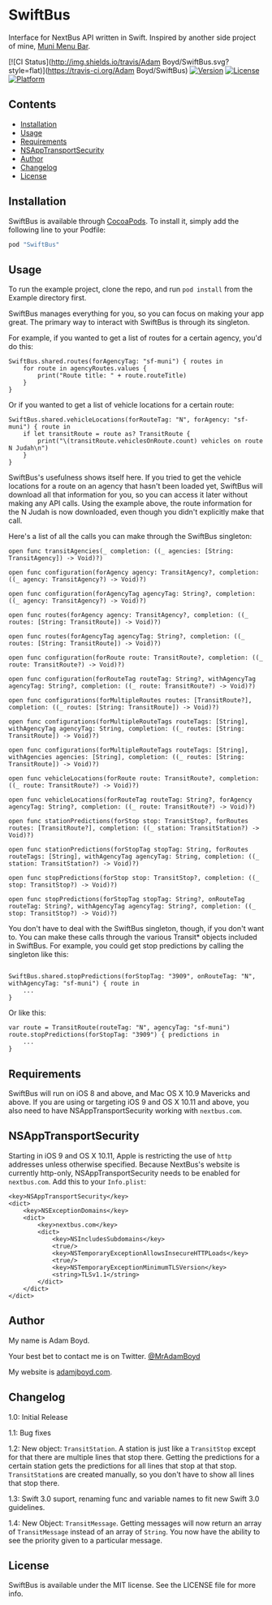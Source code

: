 # SwiftBus
Interface for NextBus API written in Swift. Inspired by another side project of mine, [Muni Menu Bar](https://github.com/MrAdamBoyd/MuniMenuBar).

[![CI Status](http://img.shields.io/travis/Adam Boyd/SwiftBus.svg?style=flat)](https://travis-ci.org/Adam Boyd/SwiftBus)
[![Version](https://img.shields.io/cocoapods/v/SwiftBus.svg?style=flat)](http://cocoapods.org/pods/SwiftBus)
[![License](https://img.shields.io/cocoapods/l/SwiftBus.svg?style=flat)](http://cocoapods.org/pods/SwiftBus)
[![Platform](https://img.shields.io/cocoapods/p/SwiftBus.svg?style=flat)](http://cocoapods.org/pods/SwiftBus)

## Contents
* [Installation](#installation)
* [Usage](#usage)
* [Requirements](#requirements)
* [NSAppTransportSecurity](#nsapptransportsecurity)
* [Author](#author)
* [Changelog](#changelog)
* [License](#license)

## Installation

SwiftBus is available through [CocoaPods](http://cocoapods.org). To install
it, simply add the following line to your Podfile:

```ruby
pod "SwiftBus"
```

## Usage

To run the example project, clone the repo, and run `pod install` from the Example directory first.

SwiftBus manages everything for you, so you can focus on making your app great. The primary way to interact with SwiftBus is through its singleton.

For example, if you wanted to get a list of routes for a certain agency, you'd do this:
```
SwiftBus.shared.routes(forAgencyTag: "sf-muni") { routes in
    for route in agencyRoutes.values {
        print("Route title: " + route.routeTitle)
    }
}
```

Or if you wanted to get a list of vehicle locations for a certain route:
```
SwiftBus.shared.vehicleLocations(forRouteTag: "N", forAgency: "sf-muni") { route in
    if let transitRoute = route as? TransitRoute {
        print("\(transitRoute.vehiclesOnRoute.count) vehicles on route N Judah\n")
    }
}
```

SwiftBus's usefulness shows itself here. If you tried to get the vehicle locations for a route on an agency that hasn't been loaded yet, SwiftBus will download all that information for you, so you can access it later without making any API calls. Using the example above, the route information for the N Judah is now downloaded, even though you didn't explicitly make that call.

Here's a list of all the calls you can make through the SwiftBus singleton:
```
open func transitAgencies(_ completion: ((_ agencies: [String: TransitAgency]) -> Void)?)

open func configuration(forAgency agency: TransitAgency?, completion: ((_ agency: TransitAgency?) -> Void)?)

open func configuration(forAgencyTag agencyTag: String?, completion: ((_ agency: TransitAgency?) -> Void)?)

open func routes(forAgency agency: TransitAgency?, completion: ((_ routes: [String: TransitRoute]) -> Void)?)

open func routes(forAgencyTag agencyTag: String?, completion: ((_ routes: [String: TransitRoute]) -> Void)?)

open func configuration(forRoute route: TransitRoute?, completion: ((_ route: TransitRoute?) -> Void)?)

open func configuration(forRouteTag routeTag: String?, withAgencyTag agencyTag: String?, completion: ((_ route: TransitRoute?) -> Void)?)

open func configurations(forMultipleRoutes routes: [TransitRoute?], completion: ((_ routes: [String: TransitRoute]) -> Void)?)

open func configurations(forMultipleRouteTags routeTags: [String], withAgencyTag agencyTag: String, completion: ((_ routes: [String: TransitRoute]) -> Void)?)

open func configurations(forMultipleRouteTags routeTags: [String], withAgencies agencies: [String], completion: ((_ routes: [String: TransitRoute]) -> Void)?)

open func vehicleLocations(forRoute route: TransitRoute?, completion: ((_ route: TransitRoute?) -> Void)?)

open func vehicleLocations(forRouteTag routeTag: String?, forAgency agencyTag: String?, completion: ((_ route: TransitRoute?) -> Void)?)

open func stationPredictions(forStop stop: TransitStop?, forRoutes routes: [TransitRoute?], completion: ((_ station: TransitStation?) -> Void)?)

open func stationPredictions(forStopTag stopTag: String, forRoutes routeTags: [String], withAgencyTag agencyTag: String, completion: ((_ station: TransitStation?) -> Void)?)

open func stopPredictions(forStop stop: TransitStop?, completion: ((_ stop: TransitStop?) -> Void)?)

open func stopPredictions(forStopTag stopTag: String?, onRouteTag routeTag: String?, withAgencyTag agencyTag: String?, completion: ((_ stop: TransitStop?) -> Void)?)
```

You don't have to deal with the SwiftBus singleton, though, if you don't want to. You can make these calls through the various Transit* objects included in SwiftBus. For example, you could get stop predictions by calling the singleton like this:
```

SwiftBus.shared.stopPredictions(forStopTag: "3909", onRouteTag: "N", withAgencyTag: "sf-muni") { route in
    ...
}
```

Or like this:
```
var route = TransitRoute(routeTag: "N", agencyTag: "sf-muni")
route.stopPredictions(forStopTag: "3909") { predictions in
    ...
}
```

## Requirements
SwiftBus will run on iOS 8 and above, and Mac OS X 10.9 Mavericks and above. If you are using or targeting iOS 9 and OS X 10.11 and above, you also need to have NSAppTransportSecurity working with `nextbus.com`.

## NSAppTransportSecurity
Starting in iOS 9 and OS X 10.11, Apple is restricting the use of `http` addresses unless otherwise specified. Because NextBus's website is currently http-only, NSAppTransportSecurity needs to be enabled for `nextbus.com`. Add this to your `Info.plist`:

```
<key>NSAppTransportSecurity</key>
<dict>
    <key>NSExceptionDomains</key>
    <dict>
        <key>nextbus.com</key>
        <dict>
            <key>NSIncludesSubdomains</key>
            <true/>
            <key>NSTemporaryExceptionAllowsInsecureHTTPLoads</key>
            <true/>
            <key>NSTemporaryExceptionMinimumTLSVersion</key>
            <string>TLSv1.1</string>
        </dict>
    </dict>
</dict>
```

## Author
My name is Adam Boyd.

Your best bet to contact me is on Twitter. [@MrAdamBoyd](https://twitter.com/MrAdamBoyd)

My website is [adamjboyd.com](http://www.adamjboyd.com).

## Changelog
1.0: Initial Release

1.1: Bug fixes

1.2: New object: `TransitStation`. A station is just like a `TransitStop` except for that there are multiple lines that stop there. Getting the predictions for a certain station gets the predictions for all lines that stop at that stop. `TransitStation`s are created manually, so you don't have to show all lines that stop there.

1.3: Swift 3.0 suport, renaming func and variable names to fit new Swift 3.0 guidelines.

1.4: New Object: `TransitMessage`. Getting messages will now return an array of `TransitMessage` instead of an array of `String`. You now have the ability to see the priority given to a particular message.

## License

SwiftBus is available under the MIT license. See the LICENSE file for more info.
